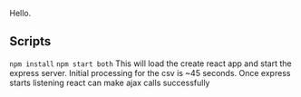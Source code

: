 Hello.

## Scripts
`npm install`
`npm start both` This will load the create react app and start the express server. Initial processing for the csv is ~45 seconds. Once express starts listening react can make ajax calls successfully
